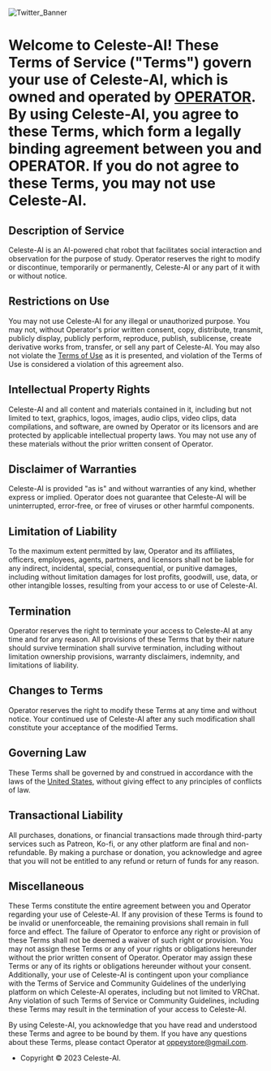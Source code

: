 ![Twitter_Banner](https://user-images.githubusercontent.com/130422935/231077118-ee718ca1-ccbb-4fff-916a-85e5b65034c2.png)


 # Welcome to Celeste-AI! These Terms of Service ("Terms") govern your use of Celeste-AI, which is owned and operated by [OPERATOR](https://vrchat.com/home/user/usr_7c33f68c-4461-41d7-9280-6b4fbe4117d0). By using Celeste-AI, you agree to these Terms, which form a legally binding agreement between you and OPERATOR. If you do not agree to these Terms, you may not use Celeste-AI.

  ## Description of Service
  Celeste-AI is an AI-powered chat robot that facilitates social interaction and observation for the purpose of study. Operator reserves the right to modify or discontinue, temporarily or permanently, Celeste-AI or any part of it with or without notice.

  ## Restrictions on Use
  You may not use Celeste-AI for any illegal or unauthorized purpose. You may not, without Operator's prior written consent, copy, distribute, transmit, publicly display, publicly perform, reproduce, publish, sublicense, create derivative works from, transfer, or sell any part of Celeste-AI. You may also not violate the [Terms of Use](https://github.com/Celeste-AI/Celeste-AI) as it is presented, and violation of the Terms of Use is considered a violation of this agreement also.

  ## Intellectual Property Rights
  Celeste-AI and all content and materials contained in it, including but not limited to text, graphics, logos, images, audio clips, video clips, data compilations, and software, are owned by Operator or its licensors and are protected by applicable intellectual property laws. You may not use any of these materials without the prior written consent of Operator.

  ## Disclaimer of Warranties
  Celeste-AI is provided "as is" and without warranties of any kind, whether express or implied. Operator does not guarantee that Celeste-AI will be uninterrupted, error-free, or free of viruses or other harmful components.

  ## Limitation of Liability
  To the maximum extent permitted by law, Operator and its affiliates, officers, employees, agents, partners, and licensors shall not be liable for any indirect, incidental, special, consequential, or punitive damages, including without limitation damages for lost profits, goodwill, use, data, or other intangible losses, resulting from your access to or use of Celeste-AI.

  ## Termination
  Operator reserves the right to terminate your access to Celeste-AI at any time and for any reason. All provisions of these Terms that by their nature should survive termination shall survive termination, including without limitation ownership provisions, warranty disclaimers, indemnity, and limitations of liability.

  ## Changes to Terms
  Operator reserves the right to modify these Terms at any time and without notice. Your continued use of Celeste-AI after any such modification shall constitute your acceptance of the modified Terms.

  ## Governing Law
  These Terms shall be governed by and construed in accordance with the laws of the [United States](https://en.wikipedia.org/wiki/United_States), without giving effect to any principles of conflicts of law.
  
  ## Transactional Liability
  All purchases, donations, or financial transactions made through third-party services such as Patreon, Ko-fi, or any other platform are final and non-refundable. By making a purchase or donation, you acknowledge and   agree that you will not be entitled to any refund or return of funds for any reason.

  ## Miscellaneous
  These Terms constitute the entire agreement between you and Operator regarding your use of Celeste-AI. If any provision of these Terms is found to be invalid or unenforceable, the remaining provisions shall remain in full force and effect. The failure of Operator to enforce any right or provision of these Terms shall not be deemed a waiver of such right or provision. You may not assign these Terms or any of your rights or obligations hereunder without the prior written consent of Operator. Operator may assign these Terms or any of its rights or obligations hereunder without your consent.
Additionally, your use of Celeste-AI is contingent upon your compliance with the Terms of Service and Community Guidelines of the underlying platform on which Celeste-AI operates, including but not limited to VRChat. Any violation of such Terms of Service or Community Guidelines, including these Terms may result in the termination of your access to Celeste-AI.

By using Celeste-AI, you acknowledge that you have read and understood these Terms and agree to be bound by them. 
If you have any questions about these Terms, 
please contact Operator at oppeystore@gmail.com.

- Copyright © 2023 Celeste-AI.
